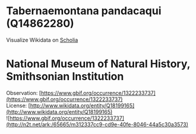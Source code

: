 
Tabernaemontana pandacaqui (Q14862280)
======================================
  
Visualize Wikidata on [Scholia](https://scholia.toolforge.org/taxon/Q14862280)
# National Museum of Natural History, Smithsonian Institution
  
Observation: [https://www.gbif.org/occurrence/1322233737](https://www.gbif.org/occurrence/1322233737)  
License: [http://www.wikidata.org/entity/Q18199165](http://www.wikidata.org/entity/Q18199165)  
![https://www.gbif.org/occurrence/1322233737](http://n2t.net/ark:/65665/m312337cc9-cd9e-40fe-8046-44a5c30a3573)